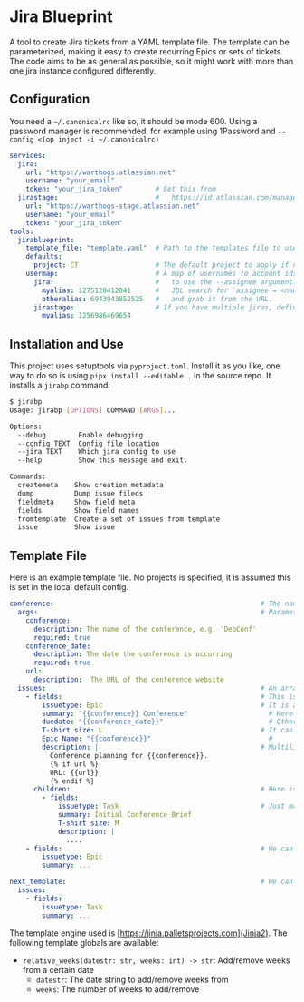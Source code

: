 Jira Blueprint
==============

A tool to create Jira tickets from a YAML template file. The template can be parameterized, making it easy to create recurring Epics or sets of tickets. The code aims to be as general as possible, so it might work with more than one jira instance configured differently.

Configuration
-------------

You need a `~/.canonicalrc` like so, it should be mode 600. Using a password manager is recommended, for example using 1Password and `--config <(op inject -i ~/.canonicalrc)`

```yaml
services:
  jira:
    url: "https://warthogs.atlassian.net"
    username: "your_email"
    token: "your_jira_token"        # Get this from
  jirastage:                        #   https://id.atlassian.com/manage-profile/security/api-tokens
    url: "https://warthogs-stage.atlassian.net"
    username: "your_email"
    token: "your_jira_token"
tools:
  jirablueprint:
    template_file: "template.yaml"  # Path to the templates file to use by default
    defaults:
      project: CT                   # The default project to apply if not specified in the template
    usermap:                        # A map of usernames to account ids. You need this if you want
      jira:                         #   to use the --assignee argument. To look up user ids, do a
        myalias: 1275128412841      #   JQL search for `assignee = <now autocomplete the name>`
        otheralias: 6943943852525   #   and grab it from the URL.
      jirastage:                    # If you have multiple jiras, define them per service name
        myalias: 1256986469654
```


Installation and Use
--------------------

This project uses setuptools via `pyproject.toml`. Install it as you like, one way to do so is using
`pipx install --editable .` in the source repo. It installs a `jirabp` command:

```bash
$ jirabp
Usage: jirabp [OPTIONS] COMMAND [ARGS]...

Options:
  --debug        Enable debugging
  --config TEXT  Config file location
  --jira TEXT    Which jira config to use
  --help         Show this message and exit.

Commands:
  createmeta    Show creation metadata
  dump          Dump issue fileds
  fieldmeta     Show field meta
  fields        Show field names
  fromtemplate  Create a set of issues from template
  issue         Show issue
```


Template File
-------------

Here is an example template file. No projects is specified, it is assumed this is set in the local default config.

```yaml
conference:                                                   # The name of the template
  args:                                                       # Parameters the template uses
    conference:
      description: The name of the conference, e.g. 'DebConf'
      required: true
    conference_date:
      description: The date the conference is occurring
      required: true
    url:
      description:  The URL of the conference website
  issues:                                                     # An array of top-level issues to create
    - fields:                                                 # This is the first issue
        issuetype: Epic                                       # It is an epic
        summary: "{{conference}} Conference"                    # Here we parameterize the conference name
        duedate: "{{conference_date}}"                          # Other formats such as dates are also ok
        T-shirt size: L                                       # It can also have custom fields, they
        Epic Name: "{{conference}}"                             #       start with an uppercase letter
        description: |                                        # Multiline descriptions are also fine
          Conference planning for {{conference}}.
          {% if url %}
          URL: {{url}}
          {% endif %}
      children:                                               # Here is where we define child issue
        - fields:
            issuetype: Task                                   # Just make sure the issue type is compatible
            summary: Initial Conference Brief
            T-shirt size: M
            description: |
              ....
    - fields:                                                 # We can define more top level issues
        issuetype: Epic
        summary: ...

next_template:                                                # We can also define further templates
  issues:
    - fields:
        issuetype: Task
        summary: ...
```

The template engine used is [https://jinja.palletsprojects.com](Jinja2). The following template globals are available:

* `relative_weeks(datestr: str, weeks: int) -> str`: Add/remove weeks from a certain date
  * `datestr`: The date string to add/remove weeks from
  * `weeks`: The number of weeks to add/remove
